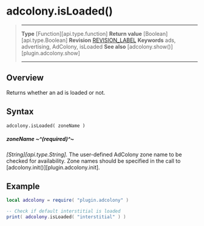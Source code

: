 # adcolony.isLoaded()

> --------------------- ------------------------------------------------------------------------------------------
> __Type__              [Function][api.type.function]
> __Return value__		[Boolean][api.type.Boolean]
> __Revision__          [REVISION_LABEL](REVISION_URL)
> __Keywords__          ads, advertising, AdColony, isLoaded
> __See also__			[adcolony.show()][plugin.adcolony.show]
> --------------------- ------------------------------------------------------------------------------------------


## Overview

Returns whether an ad is loaded or not.

## Syntax

	adcolony.isLoaded( zoneName )

##### zoneName ~^(required)^~
_[String][api.type.String]._ The user-defined AdColony zone name to be checked for availability. Zone names should be specified in the call to [adcolony.init()][plugin.adcolony.init].


## Example

``````lua
local adcolony = require( "plugin.adcolony" )

-- Check if default interstitial is loaded
print( adcolony.isLoaded( "interstitial" ) )
``````
